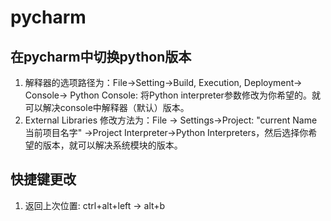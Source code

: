 <head><meta charset="UTF-8"></head>

# pycharm
## 在pycharm中切换python版本
1. 解释器的选项路径为：File->Setting->Build, Execution, Deployment-> Console-> Python Console:
将Python interpreter参数修改为你希望的。就可以解决console中解释器（默认）版本。
2. External Libraries 修改方法为：File -> Settings->Project: "current Name当前项目名字" ->Project Interpreter->Python Interpreters，然后选择你希望的版本，就可以解决系统模块的版本。
## 快捷键更改
1. 返回上次位置: ctrl+alt+left -> alt+b
